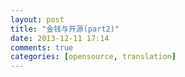 ```yaml
---
layout: post
title: "金钱与开源(part2)"
date: 2013-12-11 17:14
comments: true
categories: [opensource, translation]
---
```

